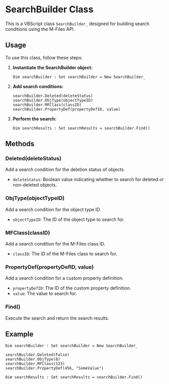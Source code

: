 # SearchBuilder Class

This is a VBScript class `SearchBuilder_` designed for building search conditions using the M-Files API.

## Usage

To use this class, follow these steps:

1. **Instantiate the SearchBuilder object:** 
    ```vbscript
    Dim searchBuilder : Set searchBuilder = New SearchBuilder_
    ```

2. **Add search conditions:**

    ```vbscript
    searchBuilder.Deleted(deleteStatus)
    searchBuilder.ObjType(objectTypeID)
    searchBuilder.MFClass(classID)
    searchBuilder.PropertyDef(propertyDefID, value)
    ```

3. **Perform the search:**

    ```vbscript
    Dim searchResults : Set searchResults = searchBuilder.Find()
    ```

## Methods

### Deleted(deleteStatus)

Add a search condition for the deletion status of objects.

- `deleteStatus`: Boolean value indicating whether to search for deleted or non-deleted objects.

### ObjType(objectTypeID)

Add a search condition for the object type ID.

- `objectTypeID`: The ID of the object type to search for.

### MFClass(classID)

Add a search condition for the M-Files class ID.

- `classID`: The ID of the M-Files class to search for.

### PropertyDef(propertyDefID, value)

Add a search condition for a custom property definition.

- `propertyDefID`: The ID of the custom property definition.
- `value`: The value to search for.

### Find()

Execute the search and return the search results.

## Example

```vbscript
Dim searchBuilder : Set searchBuilder = New SearchBuilder_

searchBuilder.Deleted(False)
searchBuilder.ObjType(0)
searchBuilder.MFClass(123)
searchBuilder.PropertyDef(456, "SomeValue")

Dim searchResults : Set searchResults = searchBuilder.Find()
